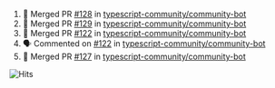 <!--START_SECTION:activity-->
1. 🎉 Merged PR [#128](https://github.com/typescript-community/community-bot/pull/128) in [typescript-community/community-bot](https://github.com/typescript-community/community-bot)
2. 🎉 Merged PR [#129](https://github.com/typescript-community/community-bot/pull/129) in [typescript-community/community-bot](https://github.com/typescript-community/community-bot)
3. 🎉 Merged PR [#122](https://github.com/typescript-community/community-bot/pull/122) in [typescript-community/community-bot](https://github.com/typescript-community/community-bot)
4. 🗣 Commented on [#122](https://github.com/typescript-community/community-bot/issues/122) in [typescript-community/community-bot](https://github.com/typescript-community/community-bot)
5. 🎉 Merged PR [#127](https://github.com/typescript-community/community-bot/pull/127) in [typescript-community/community-bot](https://github.com/typescript-community/community-bot)
<!--END_SECTION:activity-->

![Hits](https://hitcounter.pythonanywhere.com/count/tag.svg?url=https%3A%2F%2Fgithub.com%2Frobertwestbury)
